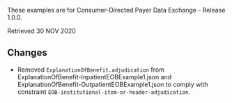 These examples are for Consumer-Directed Payer Data Exchange - Release 1.0.0. 

Retrieved 30 NOV 2020

## Changes

- Removed `ExplanationOfBenefit.adjudication` from ExplanationOfBenefit-InpatientEOBExample1.json and ExplanationOfBenefit-OutpatientEOBExample1.json
to comply with constraint `EOB-institutional-item-or-header-adjudication`.